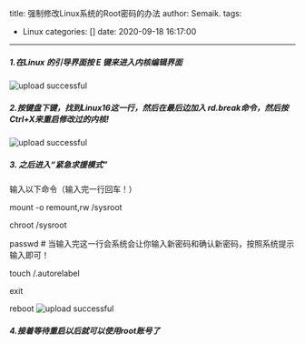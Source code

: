 title: 强制修改Linux系统的Root密码的办法
author: Semaik.
tags:
  - Linux
categories: []
date: 2020-09-18 16:17:00
---
##### 1.在Linux 的引导界面按 E 键来进入内核编辑界面
![upload successful](/images/test0.png)

##### 2.按键盘下键，找到Linux16这一行，然后在最后边加入 rd.break命令，然后按Ctrl+X来重启修改过的内核!
![upload successful](/images/test1.png)
##### 3. 之后进入“紧急求援模式”

   输入以下命令（输入完一行回车！）

   mount -o remount,rw /sysroot

   chroot /sysroot

   passwd    # 当输入完这一行会系统会让你输入新密码和确认新密码，按照系统提示输入即可！

   touch /.autorelabel

   exit

   reboot
![upload successful](/images/test2.png)
##### 4.接着等待重启以后就可以使用root账号了